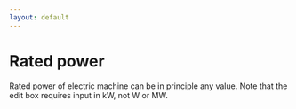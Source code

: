 ```yaml
---
layout: default
---
```


# Rated power

Rated power of electric machine can be in principle any value. Note that the edit box requires input in kW, not W or MW.
